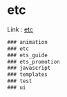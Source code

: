 # etc

Link : [etc](url "etc")

```javascript
### animation
### etc
### ets_guide
### ets_promotion
### javascript
### templates
### test
### ui
```

```javascript
```


